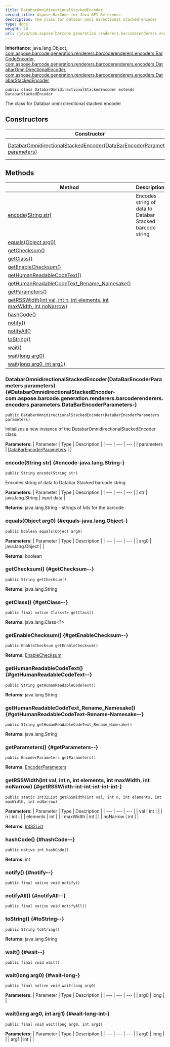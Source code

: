 ```yaml
---
title: DatabarOmnidirectionalStackedEncoder
second_title: Aspose.BarCode for Java API Reference
description: The class for Databar omni directional stacked encoder
type: docs
weight: 28
url: /java/com.aspose.barcode.generation.renderers.barcoderenderers.encoders/databaromnidirectionalstackedencoder/
---
```

**Inheritance:**
java.lang.Object, [com.aspose.barcode.generation.renderers.barcoderenderers.encoders.BarCodeEncoder](../../com.aspose.barcode.generation.renderers.barcoderenderers.encoders/barcodeencoder), [com.aspose.barcode.generation.renderers.barcoderenderers.encoders.DatabarOmniDirectionalEncoder](../../com.aspose.barcode.generation.renderers.barcoderenderers.encoders/databaromnidirectionalencoder), [com.aspose.barcode.generation.renderers.barcoderenderers.encoders.DatabarStackedEncoder](../../com.aspose.barcode.generation.renderers.barcoderenderers.encoders/databarstackedencoder)
```
public class DatabarOmnidirectionalStackedEncoder extends DatabarStackedEncoder
```

The class for Databar omni directional stacked encoder
## Constructors

| Constructor | Description |
| --- | --- |
| [DatabarOmnidirectionalStackedEncoder(DataBarEncoderParameters parameters)](#DatabarOmnidirectionalStackedEncoder-com.aspose.barcode.generation.renderers.barcoderenderers.encoders.parameters.DataBarEncoderParameters-) | Initializes a new instance of the  DatabarOmnidirectionalStackedEncoder  class. |
## Methods

| Method | Description |
| --- | --- |
| [encode(String str)](#encode-java.lang.String-) | Encodes string of data to Databar Stacked barcode string |
| [equals(Object arg0)](#equals-java.lang.Object-) |  |
| [getChecksum()](#getChecksum--) |  |
| [getClass()](#getClass--) |  |
| [getEnableChecksum()](#getEnableChecksum--) |  |
| [getHumanReadableCodeText()](#getHumanReadableCodeText--) |  |
| [getHumanReadableCodeText_Rename_Namesake()](#getHumanReadableCodeText-Rename-Namesake--) |  |
| [getParameters()](#getParameters--) |  |
| [getRSSWidth(int val, int n, int elements, int maxWidth, int noNarrow)](#getRSSWidth-int-int-int-int-int-) |  |
| [hashCode()](#hashCode--) |  |
| [notify()](#notify--) |  |
| [notifyAll()](#notifyAll--) |  |
| [toString()](#toString--) |  |
| [wait()](#wait--) |  |
| [wait(long arg0)](#wait-long-) |  |
| [wait(long arg0, int arg1)](#wait-long-int-) |  |
### DatabarOmnidirectionalStackedEncoder(DataBarEncoderParameters parameters) {#DatabarOmnidirectionalStackedEncoder-com.aspose.barcode.generation.renderers.barcoderenderers.encoders.parameters.DataBarEncoderParameters-}
```
public DatabarOmnidirectionalStackedEncoder(DataBarEncoderParameters parameters)
```


Initializes a new instance of the  DatabarOmnidirectionalStackedEncoder  class.

**Parameters:**
| Parameter | Type | Description |
| --- | --- | --- |
| parameters | [DataBarEncoderParameters](../../com.aspose.barcode.generation.renderers.barcoderenderers.encoders.parameters/databarencoderparameters) |  |

### encode(String str) {#encode-java.lang.String-}
```
public String encode(String str)
```


Encodes string of data to Databar Stacked barcode string

**Parameters:**
| Parameter | Type | Description |
| --- | --- | --- |
| str | java.lang.String | input data |

**Returns:**
java.lang.String - strings of bits for the barcode
### equals(Object arg0) {#equals-java.lang.Object-}
```
public boolean equals(Object arg0)
```




**Parameters:**
| Parameter | Type | Description |
| --- | --- | --- |
| arg0 | java.lang.Object |  |

**Returns:**
boolean
### getChecksum() {#getChecksum--}
```
public String getChecksum()
```




**Returns:**
java.lang.String
### getClass() {#getClass--}
```
public final native Class<?> getClass()
```




**Returns:**
java.lang.Class<?>
### getEnableChecksum() {#getEnableChecksum--}
```
public EnableChecksum getEnableChecksum()
```




**Returns:**
[EnableChecksum](../../com.aspose.barcode.generation/enablechecksum)
### getHumanReadableCodeText() {#getHumanReadableCodeText--}
```
public String getHumanReadableCodeText()
```




**Returns:**
java.lang.String
### getHumanReadableCodeText_Rename_Namesake() {#getHumanReadableCodeText-Rename-Namesake--}
```
public String getHumanReadableCodeText_Rename_Namesake()
```




**Returns:**
java.lang.String
### getParameters() {#getParameters--}
```
public EncoderParameters getParameters()
```




**Returns:**
[EncoderParameters](../../com.aspose.barcode.generation.renderers.barcoderenderers.encoders.parameters/encoderparameters)
### getRSSWidth(int val, int n, int elements, int maxWidth, int noNarrow) {#getRSSWidth-int-int-int-int-int-}
```
public static Int32List getRSSWidth(int val, int n, int elements, int maxWidth, int noNarrow)
```




**Parameters:**
| Parameter | Type | Description |
| --- | --- | --- |
| val | int |  |
| n | int |  |
| elements | int |  |
| maxWidth | int |  |
| noNarrow | int |  |

**Returns:**
[Int32List](../../com.aspose.barcode.common.generic.list/int32list)
### hashCode() {#hashCode--}
```
public native int hashCode()
```




**Returns:**
int
### notify() {#notify--}
```
public final native void notify()
```




### notifyAll() {#notifyAll--}
```
public final native void notifyAll()
```




### toString() {#toString--}
```
public String toString()
```




**Returns:**
java.lang.String
### wait() {#wait--}
```
public final void wait()
```




### wait(long arg0) {#wait-long-}
```
public final native void wait(long arg0)
```




**Parameters:**
| Parameter | Type | Description |
| --- | --- | --- |
| arg0 | long |  |

### wait(long arg0, int arg1) {#wait-long-int-}
```
public final void wait(long arg0, int arg1)
```




**Parameters:**
| Parameter | Type | Description |
| --- | --- | --- |
| arg0 | long |  |
| arg1 | int |  |

